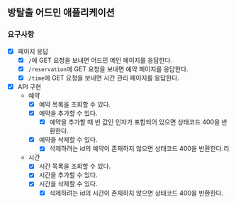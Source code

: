 ## 방탈출 어드민 애플리케이션

### 요구사항

- [x] 페이지 응답
    - [x] `/`에 GET 요청을 보내면 어드민 메인 페이지를 응답한다.
    - [x] `/reservation`에 GET 요청을 보내면 예약 페이지를 응답한다.
    - [x] `/time`에 GET 요청을 보내면 시간 관리 페이지를 응답한다.
- [x] API 구현
    - 예약
        - [x] 예약 목록을 조회할 수 있다.
        - [x] 예약을 추가할 수 있다.
            - [x] 예약을 추가할 때 빈 값인 인자가 포함되어 있으면 상태코드 400을 반환한다.
        - [x] 예약을 삭제할 수 있다.
            - [x] 삭제하려는 id의 예약이 존재하지 않으면 상태코드 400을 반환한다.리
    - 시간
        - [x] 시간 목록을 조회할 수 있다.
        - [x] 시간을 추가할 수 있다.
        - [x] 시간을 삭제할 수 있다.
            - [x] 삭제하려는 id의 시간이 존재하지 않으면 상태코드 400을 반환한다.